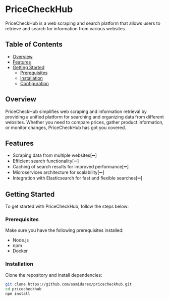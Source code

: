 # PriceCheckHub

PriceCheckHub is a web scraping and search platform that allows users to retrieve and search for information from various websites.

## Table of Contents
- [Overview](#overview)
- [Features](#features)
- [Getting Started](#getting-started)
  - [Prerequisites](#prerequisites)
  - [Installation](#installation)
  - [Configuration](#configuration)
  
## Overview

PriceCheckHub simplifies web scraping and information retrieval by providing a unified platform for searching and organizing data from different websites. Whether you need to compare prices, gather product information, or monitor changes, PriceCheckHub has got you covered.

## Features

- Scraping data from multiple websites[:heavy_minus_sign:]
- Efficient search functionality[:heavy_minus_sign:]
- Caching of search results for improved performance[:heavy_minus_sign:]
- Microservices architecture for scalability[:heavy_minus_sign:]
- Integration with Elasticsearch for fast and flexible searches[:heavy_minus_sign:]

## Getting Started

To get started with PriceCheckHub, follow the steps below:

### Prerequisites

Make sure you have the following prerequisites installed:

- Node.js
- npm
- Docker

### Installation

Clone the repository and install dependencies:

```bash
git clone https://github.com/samidarex/pricecheckhub.git
cd pricecheckhub
npm install